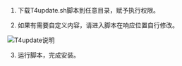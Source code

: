 1. 下载T4update.sh脚本到任意目录，赋予执行权限。

2. 如果有需要自定义内容，请进入脚本在响应位置自行修改。

![T4update说明](https://raw.githubusercontent.com/lm317379829/TV-Spider/main/pic/T4update%E8%AF%B4%E6%98%8E.jpg)

3. 运行脚本，完成安装。